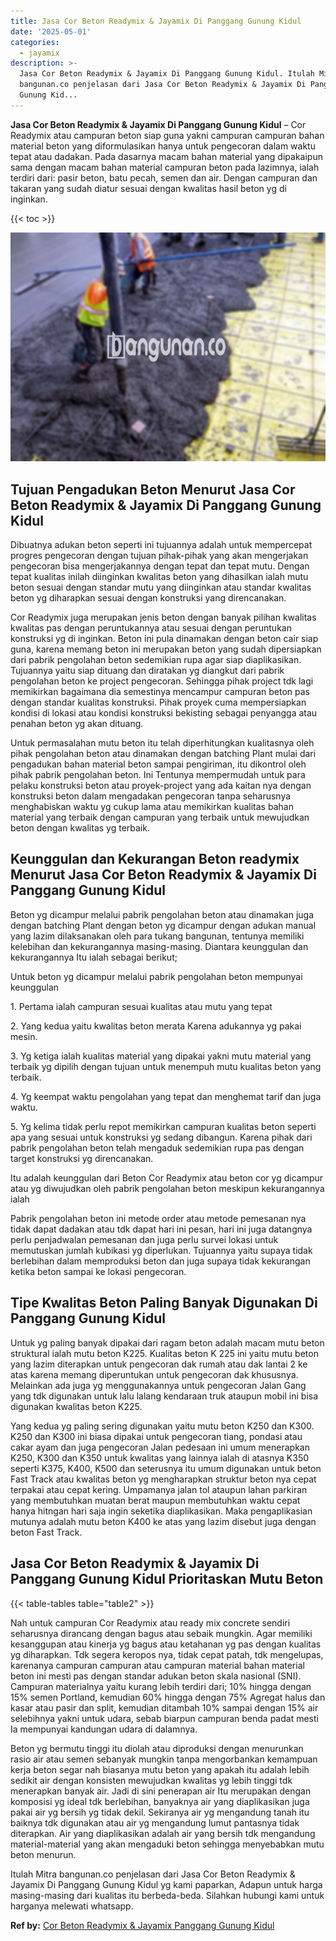 ```yaml
---
title: Jasa Cor Beton Readymix & Jayamix Di Panggang Gunung Kidul
date: '2025-05-01'
categories:
  - jayamix
description: >-
  Jasa Cor Beton Readymix & Jayamix Di Panggang Gunung Kidul. Itulah Mitra
  bangunan.co penjelasan dari Jasa Cor Beton Readymix & Jayamix Di Panggang
  Gunung Kid...
---
```


**Jasa Cor Beton Readymix & Jayamix Di Panggang Gunung Kidul** – Cor Readymix atau campuran beton siap guna yakni campuran campuran bahan material beton yang diformulasikan hanya untuk pengecoran dalam waktu tepat atau dadakan. Pada dasarnya macam bahan material yang dipakaipun sama dengan macam bahan material campuran beton pada lazimnya, ialah terdiri dari: pasir beton, batu pecah, semen dan air. Dengan campuran dan takaran yang sudah diatur sesuai dengan kwalitas hasil beton yg di inginkan.

{{< toc >}}

![Jasa Cor Beton Readymix & Jayamix Di Panggang Gunung Kidul](/images/jasa-cor-readymix-43.png)

## Tujuan Pengadukan Beton Menurut Jasa Cor Beton Readymix & Jayamix Di Panggang Gunung Kidul

Dibuatnya adukan beton seperti ini tujuannya adalah untuk mempercepat progres pengecoran dengan tujuan pihak-pihak yang akan mengerjakan pengecoran bisa mengerjakannya dengan tepat dan tepat mutu. Dengan tepat kualitas inilah diinginkan kwalitas beton yang dihasilkan ialah mutu beton sesuai dengan standar mutu yang diinginkan atau standar kwalitas beton yg diharapkan sesuai dengan konstruksi yang direncanakan.

Cor Readymix juga merupakan jenis beton dengan banyak pilihan kwalitas kwalitas pas dengan peruntukannya atau sesuai dengan peruntukan konstruksi yg di inginkan. Beton ini pula dinamakan dengan beton cair siap guna, karena memang beton ini merupakan beton yang sudah dipersiapkan dari pabrik pengolahan beton sedemikian rupa agar siap diaplikasikan. Tujuannya yaitu siap dituang dan diratakan yg diangkut dari pabrik pengolahan beton ke project pengecoran. Sehingga pihak project tdk lagi memikirkan bagaimana dia semestinya mencampur campuran beton pas dengan standar kualitas konstruksi. Pihak proyek cuma mempersiapkan kondisi di lokasi atau kondisi konstruksi bekisting sebagai penyangga atau penahan beton yg akan dituang.

Untuk permasalahan mutu beton itu telah diperhitungkan kualitasnya oleh pihak pengolahan beton atau dinamakan dengan batching Plant mulai dari pengadukan bahan material beton sampai pengiriman, itu dikontrol oleh pihak pabrik pengolahan beton. Ini Tentunya mempermudah untuk para pelaku konstruksi beton atau proyek-project yang ada kaitan nya dengan konstruksi beton dalam mengadakan pengecoran tanpa seharusnya menghabiskan waktu yg cukup lama atau memikirkan kualitas bahan material yang terbaik dengan campuran yang terbaik untuk mewujudkan beton dengan kwalitas yg terbaik.

## Keunggulan dan Kekurangan Beton readymix Menurut Jasa Cor Beton Readymix & Jayamix Di Panggang Gunung Kidul

Beton yg dicampur melalui pabrik pengolahan beton atau dinamakan juga dengan batching Plant dengan beton yg dicampur dengan adukan manual yang lazim dilaksanakan oleh para tukang bangunan, tentunya memiliki kelebihan dan kekurangannya masing-masing. Diantara keunggulan dan kekurangannya Itu ialah sebagai berikut;

Untuk beton yg dicampur melalui pabrik pengolahan beton mempunyai keunggulan

1\. Pertama ialah campuran sesuai kualitas atau mutu yang tepat

2\. Yang kedua yaitu kwalitas beton merata Karena adukannya yg pakai mesin.

3\. Yg ketiga ialah kualitas material yang dipakai yakni mutu material yang terbaik yg dipilih dengan tujuan untuk menempuh mutu kualitas beton yang terbaik.

4\. Yg keempat waktu pengolahan yang tepat dan menghemat tarif dan juga waktu.

5\. Yg kelima tidak perlu repot memikirkan campuran kualitas beton seperti apa yang sesuai untuk konstruksi yg sedang dibangun. Karena pihak dari pabrik pengolahan beton telah mengaduk sedemikian rupa pas dengan target konstruksi yg direncanakan.

Itu adalah keunggulan dari Beton Cor Readymix atau beton cor yg dicampur atau yg diwujudkan oleh pabrik pengolahan beton meskipun kekurangannya ialah

Pabrik pengolahan beton ini metode order atau metode pemesanan nya tidak dapat dadakan atau tdk dapat hari ini pesan, hari ini juga datangnya perlu penjadwalan pemesanan dan juga perlu survei lokasi untuk memutuskan jumlah kubikasi yg diperlukan. Tujuannya yaitu supaya tidak berlebihan dalam memproduksi beton dan juga supaya tidak kekurangan ketika beton sampai ke lokasi pengecoran.

## Tipe Kwalitas Beton Paling Banyak Digunakan Di Panggang Gunung Kidul

Untuk yg paling banyak dipakai dari ragam beton adalah macam mutu beton struktural ialah mutu beton K225. Kualitas beton K 225 ini yaitu mutu beton yang lazim diterapkan untuk pengecoran dak rumah atau dak lantai 2 ke atas karena memang diperuntukan untuk pengecoran dak khususnya. Melainkan ada juga yg menggunakannya untuk pengecoran Jalan Gang yang tdk digunakan untuk lalu lalang kendaraan truk ataupun mobil ini bisa digunakan kwalitas beton K225.

Yang kedua yg paling sering digunakan yaitu mutu beton K250 dan K300. K250 dan K300 ini biasa dipakai untuk pengecoran tiang, pondasi atau cakar ayam dan juga pengecoran Jalan pedesaan ini umum menerapkan K250, K300 dan K350 untuk kwalitas yang lainnya ialah di atasnya K350 seperti K375, K400, K500 dan seterusnya itu umum digunakan untuk beton Fast Track atau kwalitas beton yg mengharapkan struktur beton nya cepat terpakai atau cepat kering. Umpamanya jalan tol ataupun lahan parkiran yang membutuhkan muatan berat maupun membutuhkan waktu cepat hanya hitngan hari saja ingin seketika diaplikasikan. Maka pengaplikasian mutunya adalah mutu beton K400 ke atas yang lazim disebut juga dengan beton Fast Track.

## Jasa Cor Beton Readymix & Jayamix Di Panggang Gunung Kidul Prioritaskan Mutu Beton

{{< table-tables table="table2" >}}

Nah untuk campuran Cor Readymix atau ready mix concrete sendiri seharusnya dirancang dengan bagus atau sebaik mungkin. Agar memiliki kesanggupan atau kinerja yg bagus atau ketahanan yg pas dengan kualitas yg diharapkan. Tdk segera keropos nya, tidak cepat patah, tdk mengelupas, karenanya campuran campuran atau campuran material bahan material beton ini mesti pas dengan standar adukan beton skala nasional (SNI). Campuran materialnya yaitu kurang lebih terdiri dari; 10% hingga dengan 15% semen Portland, kemudian 60% hingga dengan 75% Agregat halus dan kasar atau pasir dan split, kemudian ditambah 10% sampai dengan 15% air selebihnya yakni untuk udara, sebab biarpun campuran benda padat mesti Ia mempunyai kandungan udara di dalamnya.

Beton yg bermutu tinggi itu diolah atau diproduksi dengan menurunkan rasio air atau semen sebanyak mungkin tanpa mengorbankan kemampuan kerja beton segar nah biasanya mutu beton yang apakah itu adalah lebih sedikit air dengan konsisten mewujudkan kwalitas yg lebih tinggi tdk menerapkan banyak air. Jadi di sini penerapan air Itu merupakan dengan komposisi yg ideal tdk berlebihan, banyaknya air yang diaplikasikan juga pakai air yg bersih yg tidak dekil. Sekiranya air yg mengandung tanah itu baiknya tdk digunakan atau air yg mengandung lumut pantasnya tidak diterapkan. Air yang diaplikasikan adalah air yang bersih tdk mengandung material-material yang akan mengaduki beton sehingga menyebabkan mutu beton menurun.

Itulah Mitra bangunan.co penjelasan dari Jasa Cor Beton Readymix & Jayamix Di Panggang Gunung Kidul yg kami paparkan, Adapun untuk harga masing-masing dari kualitas itu berbeda-beda. Silahkan hubungi kami untuk harganya melewati whatsapp.

**Ref by:** [Cor Beton Readymix & Jayamix Panggang Gunung Kidul](https://id.wikipedia.org/wiki/Cor)
